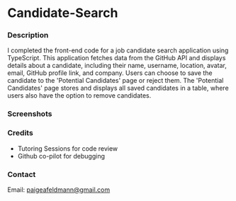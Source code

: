 # Candidate-Search

### Description
I completed the front-end code for a job candidate search application using TypeScript. This application fetches data from the GitHub API and displays details about a candidate, including their name, username, location, avatar, email, GitHub profile link, and company. Users can choose to save the candidate to the 'Potential Candidates' page or reject them. The 'Potential Candidates' page stores and displays all saved candidates in a table, where users also have the option to remove candidates. 

### Screenshots

### Credits
- Tutoring Sessions for code review
- Github co-pilot for debugging

### Contact
Email: paigeafeldmann@gmail.com